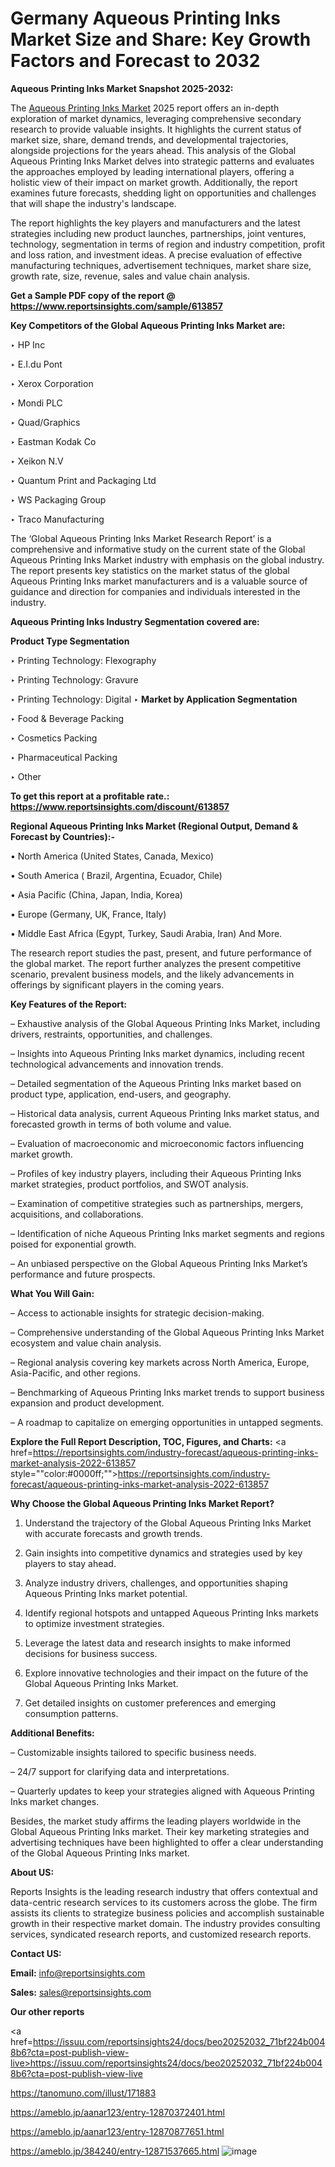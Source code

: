 # Germany Aqueous Printing Inks Market Size and Share: Key Growth Factors and Forecast to 2032

<strong>Aqueous Printing Inks Market Snapshot 2025-2032:</strong>

The <a href=https://www.reportsinsights.com/sample/613857>Aqueous Printing Inks Market</a> 2025 report offers an in-depth exploration of market dynamics, leveraging comprehensive secondary research to provide valuable insights. It highlights the current status of market size, share, demand trends, and developmental trajectories, alongside projections for the years ahead. This analysis of the Global Aqueous Printing Inks Market delves into strategic patterns and evaluates the approaches employed by leading international players, offering a holistic view of their impact on market growth. Additionally, the report examines future forecasts, shedding light on opportunities and challenges that will shape the industry's landscape.

The report highlights the key players and manufacturers and the latest strategies including new product launches, partnerships, joint ventures, technology, segmentation in terms of region and industry competition, profit and loss ration, and investment ideas. A precise evaluation of effective manufacturing techniques, advertisement techniques, market share size, growth rate, size, revenue, sales and value chain analysis.

<strong>Get a Sample PDF copy of the report @ <a href=https://www.reportsinsights.com/sample/613857 style=color:#0000ff;>https://www.reportsinsights.com/sample/613857</a></strong>

<strong>Key Competitors of the Global Aqueous Printing Inks Market are:</strong>

‣ HP Inc

‣ E.I.du Pont

‣ Xerox Corporation

‣ Mondi PLC

‣ Quad/Graphics

‣ Eastman Kodak Co

‣ Xeikon N.V

‣ Quantum Print and Packaging Ltd

‣ WS Packaging Group

‣ Traco Manufacturing

The ‘Global Aqueous Printing Inks Market Research Report’ is a comprehensive and informative study on the current state of the Global Aqueous Printing Inks Market industry with emphasis on the global industry. The report presents key statistics on the market status of the global Aqueous Printing Inks market manufacturers and is a valuable source of guidance and direction for companies and individuals interested in the industry.

<strong>Aqueous Printing Inks Industry Segmentation covered are:</strong>

<strong>Product Type Segmentation</strong>

‣ Printing Technology: Flexography

‣ Printing Technology: Gravure

‣ Printing Technology: Digital
‣ 
<strong>Market by Application Segmentation</strong>

‣ Food & Beverage Packing

‣ Cosmetics Packing

‣ Pharmaceutical Packing

‣ Other

<strong>To get this report at a profitable rate.: <a href=https://www.reportsinsights.com/discount/613857 style=color:#0000ff;>https://www.reportsinsights.com/discount/613857</a></strong>

<strong>Regional Aqueous Printing Inks Market (Regional Output, Demand &amp; Forecast by Countries):-</strong>

• North America (United States, Canada, Mexico)

• South America ( Brazil, Argentina, Ecuador, Chile)

• Asia Pacific (China, Japan, India, Korea)

• Europe (Germany, UK, France, Italy)

• Middle East Africa (Egypt, Turkey, Saudi Arabia, Iran) And More.

The research report studies the past, present, and future performance of the global market. The report further analyzes the present competitive scenario, prevalent business models, and the likely advancements in offerings by significant players in the coming years.

<strong>Key Features of the Report:</strong>

– Exhaustive analysis of the Global Aqueous Printing Inks Market, including drivers, restraints, opportunities, and challenges.

– Insights into Aqueous Printing Inks market dynamics, including recent technological advancements and innovation trends.

– Detailed segmentation of the Aqueous Printing Inks market based on product type, application, end-users, and geography.

– Historical data analysis, current Aqueous Printing Inks market status, and forecasted growth in terms of both volume and value.

– Evaluation of macroeconomic and microeconomic factors influencing market growth.

– Profiles of key industry players, including their Aqueous Printing Inks market strategies, product portfolios, and SWOT analysis.

– Examination of competitive strategies such as partnerships, mergers, acquisitions, and collaborations.

– Identification of niche Aqueous Printing Inks market segments and regions poised for exponential growth.

– An unbiased perspective on the Global Aqueous Printing Inks Market’s performance and future prospects.

<strong>What You Will Gain:</strong>

– Access to actionable insights for strategic decision-making.

– Comprehensive understanding of the Global Aqueous Printing Inks Market ecosystem and value chain analysis.

– Regional analysis covering key markets across North America, Europe, Asia-Pacific, and other regions.

– Benchmarking of Aqueous Printing Inks market trends to support business expansion and product development.

– A roadmap to capitalize on emerging opportunities in untapped segments.

<strong>Explore the Full Report Description, TOC, Figures, and Charts:</strong>
<a href=https://reportsinsights.com/industry-forecast/aqueous-printing-inks-market-analysis-2022-613857 style=""color:#0000ff;"">https://reportsinsights.com/industry-forecast/aqueous-printing-inks-market-analysis-2022-613857</a>

<strong>Why Choose the Global Aqueous Printing Inks Market Report?</strong>

1. Understand the trajectory of the Global Aqueous Printing Inks Market with accurate forecasts and growth trends.

2. Gain insights into competitive dynamics and strategies used by key players to stay ahead.

3. Analyze industry drivers, challenges, and opportunities shaping Aqueous Printing Inks market potential.

4. Identify regional hotspots and untapped Aqueous Printing Inks markets to optimize investment strategies.

5. Leverage the latest data and research insights to make informed decisions for business success.

6. Explore innovative technologies and their impact on the future of the Global Aqueous Printing Inks Market.

7. Get detailed insights on customer preferences and emerging consumption patterns.

<strong>Additional Benefits:</strong>

– Customizable insights tailored to specific business needs.

– 24/7 support for clarifying data and interpretations.

– Quarterly updates to keep your strategies aligned with Aqueous Printing Inks market changes.

Besides, the market study affirms the leading players worldwide in the Global Aqueous Printing Inks market. Their key marketing strategies and advertising techniques have been highlighted to offer a clear understanding of the Global Aqueous Printing Inks market.

<strong><strong>About US</strong>:</strong>

Reports Insights is the leading research industry that offers contextual and data-centric research services to its customers across the globe. The firm assists its clients to strategize business policies and accomplish sustainable growth in their respective market domain. The industry provides consulting services, syndicated research reports, and customized research reports.

<strong>Contact US:</strong>

<p class=><b>Email:</b> <a href=mailto:info@reportsinsights.com>info@reportsinsights.com</a></p>
<p class=><b>Sales:</b> <a href=mailto:sales@reportsinsights.com>sales@reportsinsights.com</a></p>

<strong>Our other reports</strong>

<a href=https://issuu.com/reportsinsights24/docs/beo20252032_71bf224b0048b6?cta=post-publish-view-live>https://issuu.com/reportsinsights24/docs/beo20252032_71bf224b0048b6?cta=post-publish-view-live</a>

<a href=https://tanomuno.com/illust/171883>https://tanomuno.com/illust/171883</a>

<a href=https://ameblo.jp/aanar123/entry-12870372401.html>https://ameblo.jp/aanar123/entry-12870372401.html</a>

<a href=https://ameblo.jp/aanar123/entry-12870877651.html>https://ameblo.jp/aanar123/entry-12870877651.html</a>

<a href=https://ameblo.jp/384240/entry-12871537665.html>https://ameblo.jp/384240/entry-12871537665.html</a>
![image](https://github.com/user-attachments/assets/10b74d08-131d-4772-b1fd-d069e082080b)
